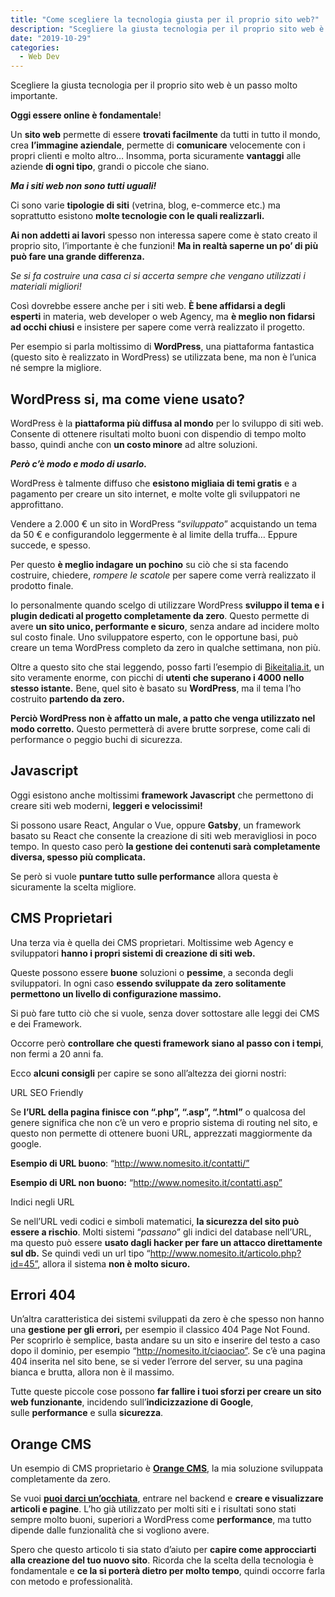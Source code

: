 ```yaml
---
title: "Come scegliere la tecnologia giusta per il proprio sito web?"
description: "Scegliere la giusta tecnologia per il proprio sito web è un passo molto importante. Vediamo qualche consiglio"
date: "2019-10-29"
categories:
  - Web Dev
---
```


Scegliere la giusta tecnologia per il proprio sito web è un passo molto importante.

**Oggi essere online è fondamentale**!

Un **sito web** permette di essere **trovati facilmente** da tutti in tutto il mondo, crea **l’immagine aziendale**, permette di **comunicare** velocemente con i propri clienti e molto altro… Insomma, porta sicuramente **vantaggi** alle aziende **di ogni tipo**, grandi o piccole che siano.

**_Ma i siti web non sono tutti uguali!_**

Ci sono varie **tipologie di siti** (vetrina, blog, e-commerce etc.) ma soprattutto esistono **molte tecnologie con le quali realizzarli.**

**Ai non addetti ai lavori** spesso non interessa sapere come è stato creato il proprio sito, l’importante è che funzioni! **Ma in realtà saperne un po’ di più può fare una grande differenza.**

_Se si fa costruire una casa ci si accerta sempre che vengano utilizzati i materiali migliori!_

Così dovrebbe essere anche per i siti web. **È bene affidarsi a degli esperti** in materia, web developer o web Agency, ma **è meglio non fidarsi ad occhi chiusi** e insistere per sapere come verrà realizzato il progetto.

Per esempio si parla moltissimo di **WordPress**, una piattaforma fantastica (questo sito è realizzato in WordPress) se utilizzata bene, ma non è l’unica né sempre la migliore.

## WordPress si, ma come viene usato?

WordPress è la **piattaforma più diffusa al mondo** per lo sviluppo di siti web. Consente di ottenere risultati molto buoni con dispendio di tempo molto basso, quindi anche con **un costo minore** ad altre soluzioni.

**_Però c’è modo e modo di usarlo._**

WordPress è talmente diffuso che **esistono migliaia di temi gratis** e a pagamento per creare un sito internet, e molte volte gli sviluppatori ne approfittano.

Vendere a 2.000 € un sito in WordPress “_sviluppato_” acquistando un tema da 50 € e configurandolo leggermente è al limite della truffa… Eppure succede, e spesso.

Per questo **è meglio indagare un pochino** su ciò che si sta facendo costruire, chiedere, _rompere le scatole_ per sapere come verrà realizzato il prodotto finale.

Io personalmente quando scelgo di utilizzare WordPress **sviluppo il tema e i plugin dedicati al progetto completamente da zero**. Questo permette di avere **un sito unico, performante e sicuro**, senza andare ad incidere molto sul costo finale. Uno sviluppatore esperto, con le opportune basi, può creare un tema WordPress completo da zero in qualche settimana, non più.

Oltre a questo sito che stai leggendo, posso farti l’esempio di [Bikeitalia.it](http://bikeitalia.it/), un sito veramente enorme, con picchi di **utenti che superano i 4000 nello stesso istante.** Bene, quel sito è basato su **WordPress**, ma il tema l’ho costruito **partendo da zero.**

**Perciò WordPress non è affatto un male, a patto che venga utilizzato nel modo corretto.** Questo permetterà di avere brutte sorprese, come cali di performance o peggio buchi di sicurezza.

## Javascript

Oggi esistono anche moltissimi **framework Javascript** che permettono di creare siti web moderni, **leggeri e velocissimi!**

Si possono usare React, Angular o Vue, oppure **Gatsby**, un framework basato su React che consente la creazione di siti web meravigliosi in poco tempo. In questo caso però **la gestione dei contenuti sarà completamente diversa, spesso più complicata.**

Se però si vuole **puntare tutto sulle performance** allora questa è sicuramente la scelta migliore.

## CMS Proprietari

Una terza via è quella dei CMS proprietari. Moltissime web Agency e sviluppatori **hanno i propri sistemi di creazione di siti web.**

Queste possono essere **buone** soluzioni o **pessime**, a seconda degli sviluppatori. In ogni caso **essendo sviluppate da zero solitamente permettono un livello di configurazione massimo.**

Si può fare tutto ciò che si vuole, senza dover sottostare alle leggi dei CMS e dei Framework.

Occorre però **controllare che questi framework siano al passo con i tempi**, non fermi a 20 anni fa.

Ecco **alcuni consigli** per capire se sono all’altezza dei giorni nostri:

URL SEO Friendly

Se **l’URL della pagina finisce con “.php”, “.asp”, “.html”** o qualcosa del genere significa che non c’è un vero e proprio sistema di routing nel sito, e questo non permette di ottenere buoni URL, apprezzati maggiormente da google.

**Esempio di URL buono**: “http://www.nomesito.it/contatti/”

**Esempio di URL non buono:** “http://www.nomesito.it/contatti.asp”

Indici negli URL

Se nell’URL vedi codici e simboli matematici, **la sicurezza del sito può essere a rischio**. Molti sistemi “_passano_” gli indici del database nell’URL, ma questo può essere **usato dagli hacker per fare un attacco direttamente sul db.** Se quindi vedi un url tipo “http://www.nomesito.it/articolo.php?id=45”, allora il sistema **non è molto sicuro.**

## Errori 404

Un’altra caratteristica dei sistemi sviluppati da zero è che spesso non hanno una **gestione per gli errori,** per esempio il classico 404 Page Not Found. Per scoprirlo è semplice, basta andare su un sito e inserire del testo a caso dopo il dominio, per esempio “http://nomesito.it/ciaociao”. Se c’è una pagina 404 inserita nel sito bene, se si veder l’errore del server, su una pagina bianca e brutta, allora non è il massimo.

Tutte queste piccole cose possono **far fallire i tuoi sforzi per creare un sito web funzionante**, incidendo sull’**indicizzazione di Google**, sulle **performance** e sulla **sicurezza**.

## Orange CMS

Un esempio di CMS proprietario è **[Orange CMS](/orange)**, la mia soluzione sviluppata completamente da zero.

Se vuoi **[puoi darci un’occhiata](/orange)**, entrare nel backend e **creare e visualizzare articoli e pagine**. L’ho già utilizzato per molti siti e i risultati sono stati sempre molto buoni, superiori a WordPress come **performance**, ma tutto dipende dalle funzionalità che si vogliono avere.

Spero che questo articolo ti sia stato d’aiuto per **capire come approcciarti alla creazione del tuo nuovo sito**. Ricorda che la scelta della tecnologia è fondamentale e **ce la si porterà dietro per molto tempo**, quindi occorre farla con metodo e professionalità.
